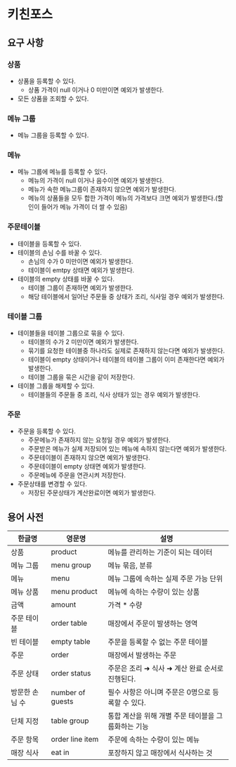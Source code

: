 # 키친포스

## 요구 사항
### 상품
- 상품을 등록할 수 있다.
    - 상품 가격이 null 이거나 0 미만이면 예외가 발생한다.
- 모든 상품을 조회할 수 있다.
### 메뉴 그룹
- 메뉴 그룹을 등록할 수 있다.
### 메뉴
- 메뉴 그룹에 메뉴를 등록할 수 있다.
  - 메뉴의 가격이 null 이거나 음수이면 예외가 발생한다.
  - 메뉴가 속한 메뉴그룹이 존재하지 않으면 예외가 발생한다.
  - 메뉴의 상품들을 모두 합한 가격이 메뉴의 가격보다 크면 예외가 발생한다.(할인이 들어가 메뉴 가격이 더 쌀 수 있음)
### 주문테이블
- 테이블을 등록할 수 있다.
- 테이블의 손님 수를 바꿀 수 있다.
  - 손님의 수가 0 미만이면 예외가 발생한다.
  - 테이블이 emtpy 상태면 예외가 발생한다.
- 테이블의 empty 상태를 바꿀 수 있다.
  - 테이블 그룹이 존재하면 예외가 발생한다.
  - 해당 테이블에서 일어난 주문들 중 상태가 조리, 식사일 경우 예외가 발생한다.
### 테이블 그룹
- 테이블들을 테이블 그룹으로 묶을 수 있다.
  - 테이블의 수가 2 미만이면 예외가 발생한다.
  - 묶기를 요청한 테이블중 하나라도 실제로 존재하지 않는다면 예외가 발생한다.
  - 테이블이 empty 상태이거나 테이블의 테이블 그룹이 이미 존재한다면 예외가 발생한다.
  - 테이블 그룹을 묶은 시간을 같이 저장한다.
- 테이블 그룹을 해제할 수 있다.
  - 테이블들의 주문들 중 조리, 식사 상태가 있는 경우 예외가 발생한다.
### 주문
- 주문을 등록할 수 있다.
  - 주문메뉴가 존재하지 않는 요청일 경우 예외가 발생한다.
  - 주문받은 메뉴가 실제 저장되어 있는 메뉴에 속하지 않는다면 예외가 발생한다.
  - 주문테이블이 존재하지 않으면 예외가 발생한다.
  - 주문테이블이 empty 상태면 예외가 발생한다.
  - 주문메뉴에 주문을 연관시켜 저장한다.
- 주문상태를 변경할 수 있다.
  - 저장된 주문상태가 계산완료이면 예외가 발생한다.

## 용어 사전

| 한글명 | 영문명 | 설명 |
| --- | --- | --- |
| 상품 | product | 메뉴를 관리하는 기준이 되는 데이터 |
| 메뉴 그룹 | menu group | 메뉴 묶음, 분류 |
| 메뉴 | menu | 메뉴 그룹에 속하는 실제 주문 가능 단위 |
| 메뉴 상품 | menu product | 메뉴에 속하는 수량이 있는 상품 |
| 금액 | amount | 가격 * 수량 |
| 주문 테이블 | order table | 매장에서 주문이 발생하는 영역 |
| 빈 테이블 | empty table | 주문을 등록할 수 없는 주문 테이블 |
| 주문 | order | 매장에서 발생하는 주문 |
| 주문 상태 | order status | 주문은 조리 ➜ 식사 ➜ 계산 완료 순서로 진행된다. |
| 방문한 손님 수 | number of guests | 필수 사항은 아니며 주문은 0명으로 등록할 수 있다. |
| 단체 지정 | table group | 통합 계산을 위해 개별 주문 테이블을 그룹화하는 기능 |
| 주문 항목 | order line item | 주문에 속하는 수량이 있는 메뉴 |
| 매장 식사 | eat in | 포장하지 않고 매장에서 식사하는 것 |
